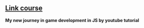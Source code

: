 <h2><a href="https://www.youtube.com/watch?v=C4_iRLlPNFc&list=PL1abOvmbylo2Rf9BrDyM8F5YKxrMjdadV&index=2&t=103s"><strong>Link course<strong></a></h2>
My new journey in game development in JS by youtube tutorial
